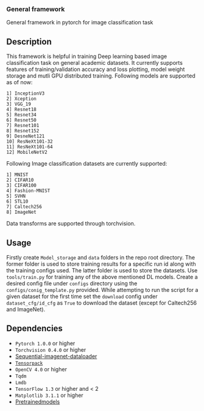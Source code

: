 ### General framework
General framework in pytorch for image classification task 


## Description
This framework is helpful in training Deep learning based image classification task on general academic datasets. It currently supports features of training/validation accuracy and loss plotting, model weight storage and mutli GPU distributed training. Following models are supported as of now:

```
1] InceptionV3
2] Xception
3] VGG_19
4] Resnet18
5] Resnet34
6] Resnet50
7] Resnet101
8] Resnet152
9] DesneNet121
10] ResNeXt101-32
11] ResNeXt101-64
12] MobileNetV2
```

Following Image classification datasets are currently supported:

```
1] MNIST
2] CIFAR10
3] CIFAR100
4] Fashion-MNIST
5] SVHN
6] STL10
7] Caltech256
8] ImageNet
```

Data transforms are supported through torchvision.


## Usage

Firstly create `Model_storage` and `data` folders in the repo root directory. The former folder is used to store training results for a specific run id along with the training configs used. The latter folder is used to store the datasets. Use `tools/train.py` for training any of the above mentioned DL models. Create a desired config file under `configs` directory using the `configs/conig_template.py` provided. While attempting to run the script for a given dataset for the first time set the `download` config under `dataset_cfg/id_cfg` as `True` to download the dataset (except for Caltech256 and ImageNet).

## Dependencies 

- `Pytorch 1.0.0` or higher
- `Torchvision 0.4.0` or higher
- [Sequential-imagenet-dataloader](https://github.com/BayesWatch/sequential-imagenet-dataloader)  
- [`Tensorpack`](https://github.com/tensorpack/tensorpack)
- `OpenCV 4.0` or higher
- `Tqdm`
- `Lmdb`
- `TensorFlow 1.3` or higher and < 2
- `Matplotlib 3.1.1` or higher
- [Pretrainedmodels](https://github.com/Cadene/pretrained-models.pytorch)


